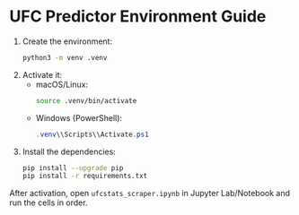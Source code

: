 # UFC Predictor Environment Guide

1. Create the environment:
   ```bash
   python3 -m venv .venv
   ```
2. Activate it:
   - macOS/Linux:
     ```bash
     source .venv/bin/activate
     ```
   - Windows (PowerShell):
     ```powershell
     .venv\\Scripts\\Activate.ps1
     ```
3. Install the dependencies:
   ```bash
   pip install --upgrade pip
   pip install -r requirements.txt
   ```

After activation, open `ufcstats_scraper.ipynb` in Jupyter Lab/Notebook and run the cells in order.
